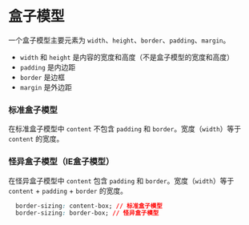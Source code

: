 # 盒子模型
一个盒子模型主要元素为 `width`、`height`、`border`、`padding`、`margin`。

- `width` 和 `height` 是内容的宽度和高度（不是盒子模型的宽度和高度）
- `padding` 是内边距
- `border` 是边框
- `margin` 是外边距

### 标准盒子模型
在标准盒子模型中 `content` 不包含 `padding` 和 `border`。宽度（`width`）等于 `content` 的宽度。

### 怪异盒子模型（IE盒子模型）
在怪异盒子模型中 `content` 包含 `padding` 和 `border`。宽度（`width`）等于 `content` + `padding` + `border` 的宽度。

```css
  border-sizing: content-box; // 标准盒子模型
  border-sizing: border-box; // 怪异盒子模型
```
